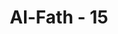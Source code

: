---
title: "Al-Fath - 15"
no: 15
arabic_no: ١٥
ayah: سَيَقُوْلُ الْمُخَلَّفُوْنَ اِذَا انْطَلَقْتُمْ اِلٰى مَغَانِمَ لِتَأْخُذُوْهَا ذَرُوْنَا نَتَّبِعْكُمْ ۚ يُرِيْدُوْنَ اَنْ يُّبَدِّلُوْا كَلٰمَ اللّٰهِ ۗ قُلْ لَّنْ تَتَّبِعُوْنَا كَذٰلِكُمْ قَالَ اللّٰهُ مِنْ قَبْلُ  ۖفَسَيَقُوْلُوْنَ بَلْ تَحْسُدُوْنَنَا ۗ بَلْ كَانُوْا لَا يَفْقَهُوْنَ اِلَّا قَلِيْلًا
translation: "Apabila kamu berangkat untuk mengambil barang rampasan, orang-orang Badui yang tertinggal itu akan berkata, “Biarkanlah kami mengikuti kamu.” Mereka hendak mengubah janji Allah. Katakanlah, “Kamu sekali-kali tidak (boleh) mengikuti kami. Demikianlah yang telah ditetapkan Allah sejak semula.” Maka mereka akan berkata, “Sebenarnya kamu dengki kepada kami.” Padahal mereka tidak mengerti melainkan sedikit sekali. "
tafsir: "Orang-orang Arab Badui yang tidak ikut mengerjakan umrah ke Mekah bersama Rasulullah saw berkata kepada Nabi Muhammad saw pada waktu beliau akan pergi ke Khaibar, \"Hai Muhammad, berilah kesempatan kepada kami untuk ikut bersamamu ke Khaibar.\" Kesediaan mereka untuk pergi ke Khaibar itu karena mereka yakin bahwa Perang Khaibar akan dimenangkan oleh kaum Muslimin, sehingga akan memperoleh harta rampasan yang banyak dalam peperangan itu.\n\nRasulullah saw bersama sahabat pergi ke medan Perang Khaibar pada bulan Muharram tahun ketujuh, sekembali beliau dari Perjanjian Hudaibiyyah. Dalam peperangan itu, kaum Muslimin mendapat kemenangan dan memperoleh harta rampasan yang banyak dari orang Yahudi.\n\nDalam satu hadis sahih, diterangkan bahwa Allah telah menjanjikan kepada para sahabat yang ikut bersama Rasulullah saw ke Hudaibiyyah bahwa mereka akan mendapat kemenangan di Perang Khaibar dan harta rampasan yang banyak. Janji ini secara tidak langsung menolak kesediaan orang-orang Arab Badui yang ingin ikut berperang bersama Rasulullah saw karena perang ini khusus diikuti oleh kaum Muslimin yang ikut ke Hudaibiyyah.\n\nKarena maksud mereka yang tidak baik, maka Allah memerintahkan kepada Rasul untuk mengatakan kepada orang-orang yang bersedia ikut ke Khaibar, tetapi tidak ikut ke Hudaibiyyah, \"Kamu tidak perlu ikut dengan kami ke Khaibar karena kamu telah mengenal kami. Kamu hanya mau ikut jika akan memperoleh keuntungan diri sendiri, sedangkan jika tidak ada keuntungan bahkan yang ada hanya kesengsaraan dan malapetaka, maka kamu tidak mau pergi bersama kami, bahkan mengemukakan alasan yang bermacam-macam. Demikianlah Allah telah membukakan rahasia hatimu kepada kami sebelum kami kembali dari Hudaibiyyah dan Allah telah menyatakan kepada kami bahwa rampasan Khaibar hanya akan diterima oleh orang-orang yang ikut ke Hudaibiyyah saja, itulah sebabnya kamu tidak boleh ikut bersama kami.\"\n\nOrang-orang Arab Badui menjawab, \"Wahai Muhammad, kamu mengadakan kebohongan terhadap kami. Sebenarnya Allah tidak mengatakan demikian. Kamu mengadakan kebohongan itu semata-mata karena rasa dengki yang timbul dalam hatimu terhadap kami.\" Pada akhir ayat ini diterangkan bahwa orang-orang munafik Arab Badui yang mengatakan hal itu adalah orang yang tidak mengetahui agama Allah. Mereka juga tidak mengetahui tujuan perintah jihad. Allah memerintahkan jihad bukan karena Dia tidak mampu menghancurkan mereka, melainkan untuk membedakan siapa di antara mereka yang beriman dan siapa pula yang kafir."
---